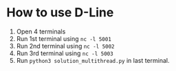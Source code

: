 # How to use D-Line
1) Open 4 terminals
2) Run 1st terminal using `nc -l 5001`
3) Run 2nd terminal using `nc -l 5002`
4) Run 3rd terminal using `nc -l 5003`
5) Run `python3 solution_multithread.py` in last terminal.